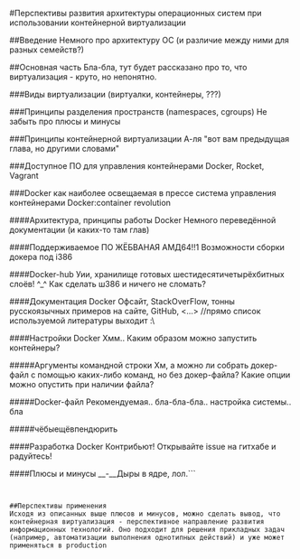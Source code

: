 #Перспективы развития архитектуры операционных систем при использовании контейнерной виртуализации


##Введение
Немного про архитектуру ОС (и различие между ними для разных семейств?)


##Основная часть
Бла-бла, тут будет рассказано про то, что виртуализация - круто, но непонятно.


###Виды виртуализации
(виртуалки, контейнеры, ???)

###Принципы разделения пространств (namespaces, cgroups)
Не забыть про плюсы и минусы

###Принципы контейнерной виртуализации
А-ля "вот вам предыдущая глава, но другими словами"

###Доступное ПО для управления контейнерами
Docker, Rocket, Vagrant

###Docker как наиболее освещаемая в прессе система управления контейнерами
Docker:container revolution


####Архитектура, принципы работы Docker
Немного переведённой документации (и каких-то там глав)

####Поддерживаемое ПО
ЖЁБВАНАЯ АМД64!!1
Возможности сборки докера под i386

####Docker-hub
Уии, хранилище готовых шестидесятичетырёхбитных слоёв! ^_^
Как сделать ш386 и ничего не сломать?

####Документация Docker
Офсайт, StackOverFlow, тонны русскоязычных примеров на сайте, GitHub, <...>
//прямо список используемой литературы выходит :\

####Настройки Docker
Хмм.. Каким образом можно запустить контейнеры?


#####Аргументы командной строки
Хм, а можно ли собрать докер-файл с помощью каких-либо команд, но без докер-файла?
Какие опции можно опустить при наличии файла?

#####Docker-файл
Рекомендуемая.. бла-бла-бла.. настройка системы.. бла

#####чёбыещёвпендюрить


####Разработка Docker
Контрибьют! Открывайте issue на гитхабе и радуйтесь!

####Плюсы и минусы
__-__Дыры в ядре, лол.```
```__+__Бла-бла-бла, вы всегда можете взять что-то и переместить, бла-бла, контейнеры, бла, отладка-разработка-PaaS?


##Перспективы применения
Исходя из описанных выше плюсов и минусов, можно сделать вывод, что контейнерная виртуализация - перспективное направление развития информационных технологий. Оно подходит для решения прикладных задач (например, автоматизации выполнения однотипных действий) и уже может применяться в production